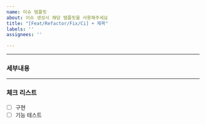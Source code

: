 ```yaml
---
name: 이슈 템플릿
about: 이슈 생성시 해당 템플릿을 사용해주세요
title: "[Feat/Refactor/Fix/Ci] + 제목"
labels: ''
assignees: ''

---
```


***
### 세부내용

***
### 체크 리스트
- [ ] 구현
- [ ] 기능 테스트
